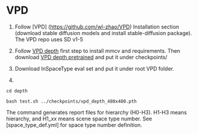 # VPD

1. Follow [VPD] (https://github.com/wl-zhao/VPD) Installation section (download stable diffusion models and install stable-diffusion package). The VPD repo uses SD v1-5

2. Follow [VPD depth](https://github.com/wl-zhao/VPD/blob/main/depth/README.md) first step to install mmcv and requirements. Then download [VPD depth pretrained](https://cloud.tsinghua.edu.cn/f/7e4adc76cc9b4200ac79/?dl=1) and put it under checkpoints/

3. Download InSpaceType eval set and put it under root VPD folder.

4. 

  ```
  cd depth

  bash test.sh ../checkpoints/vpd_depth_480x480.pth
  ```
  The command generates report files for hierarchy (H0-H3). H1-H3 means hierarchy, and H1_xx means scene space type number. See [space_type_def.yml] for space type number definition. 